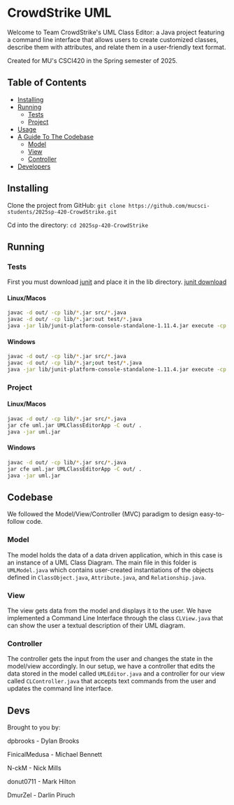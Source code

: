 # CrowdStrike UML
Welcome to Team CrowdStrike's UML Class Editor: a Java project featuring a command line interface that allows users to create customized classes, describe them with attributes, and relate them in a user-friendly text format. 

Created for MU's CSCI420 in the Spring semester of 2025.

## Table of Contents
- [Installing](#installing)
- [Running](#running)
  - [Tests](#tests)
  - [Project](#project)
- [Usage](#usage)
- [A Guide To The Codebase](#codebase)
  - [Model](#model)
  - [View](#view)
  - [Controller](#controller)
- [Developers](#devs)


## Installing
Clone the project from GitHub: `git clone https://github.com/mucsci-students/2025sp-420-CrowdStrike.git`

Cd into the directory: `cd 2025sp-420-CrowdStrike`

## Running
### Tests
First you must download [junit](https://repo1.maven.org/maven2/org/junit/platform/junit-platform-console-standalone/1.11.4/junit-platform-console-standalone-1.11.4.jar) and place it in the lib directory.
[junit download](https://repo1.maven.org/maven2/org/junit/platform/junit-platform-console-standalone/1.11.4/junit-platform-console-standalone-1.11.4.jar)
#### Linux/Macos
```sh
javac -d out/ -cp lib/*.jar src/*.java
javac -d out/ -cp lib/*.jar:out test/*.java
java -jar lib/junit-platform-console-standalone-1.11.4.jar execute -cp out:lib/*.jar --scan-class-path
```

#### Windows
```sh
javac -d out/ -cp lib/*.jar src/*.java
javac -d out/ -cp lib/*.jar;out test/*.java
java -jar lib/junit-platform-console-standalone-1.11.4.jar execute -cp out;lib/*.jar --scan-class-path
```

### Project
#### Linux/Macos
```sh
javac -d out/ -cp lib/*.jar src/*.java
jar cfe uml.jar UMLClassEditorApp -C out/ .
java -jar uml.jar
```

#### Windows
```sh
javac -d out/ -cp lib/*.jar src/*.java
jar cfe uml.jar UMLClassEditorApp -C out/ .
java -jar uml.jar
```

## Codebase
We followed the Model/View/Controller (MVC) paradigm to design easy-to-follow code.

### Model
The model holds the data of a data driven application, which in this case is an instance of a UML Class Diagram.
The main file in this folder is `UMLModel.java` which contains user-created instantiations of the objects defined in `ClassObject.java`, `Attribute.java`, and `Relationship.java`.

### View
The view gets data from the model and displays it to the user. We have implemented a Command Line Interface through the class `CLView.java` that can show the user a textual description of their UML diagram.

### Controller
The controller gets the input from the user and changes the state in the model/view accordingly. In our setup, we have a controller that edits the data stored in the model called `UMLEditor.java` and a controller for our view called `CLController.java` that accepts text commands from the user and updates the command line interface.

## Devs
Brought to you by:  

dpbrooks - Dylan Brooks  

FinicalMedusa - Michael Bennett  

N-ckM - Nick Mills  

donut0711 - Mark Hilton  

DmurZel - Darlin Piruch
